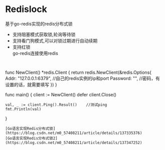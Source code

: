 # Redislock
基于go-redis实现的redis分布式锁
+ 支持阻塞模式获取锁,轮询等待锁   
+ 支持看门狗模式,可以对锁过期进行自动续期  
+ 支持红锁    
  go-redis连接使用redis
  ```go
  ​
func NewClient() *redis.Client {
	return redis.NewClient(&redis.Options{
		Addr:     "127.0.0.1:6379",    //自己的redis实例的ip和port
		Password: "",    //密码，有设置的话，就需要填写
	})
}
 
func main() {
	client := NewClient()
	defer client.Close()
 
	val, _ := client.Ping().Result()    //测试ping
	fmt.Println(val)
}
```
[Go语言实现Redis分布式锁](https://blog.csdn.net/m0_57408211/article/details/137335376)  
[Go语言实现Redis分布式锁2](https://blog.csdn.net/m0_57408211/article/details/137347252)
